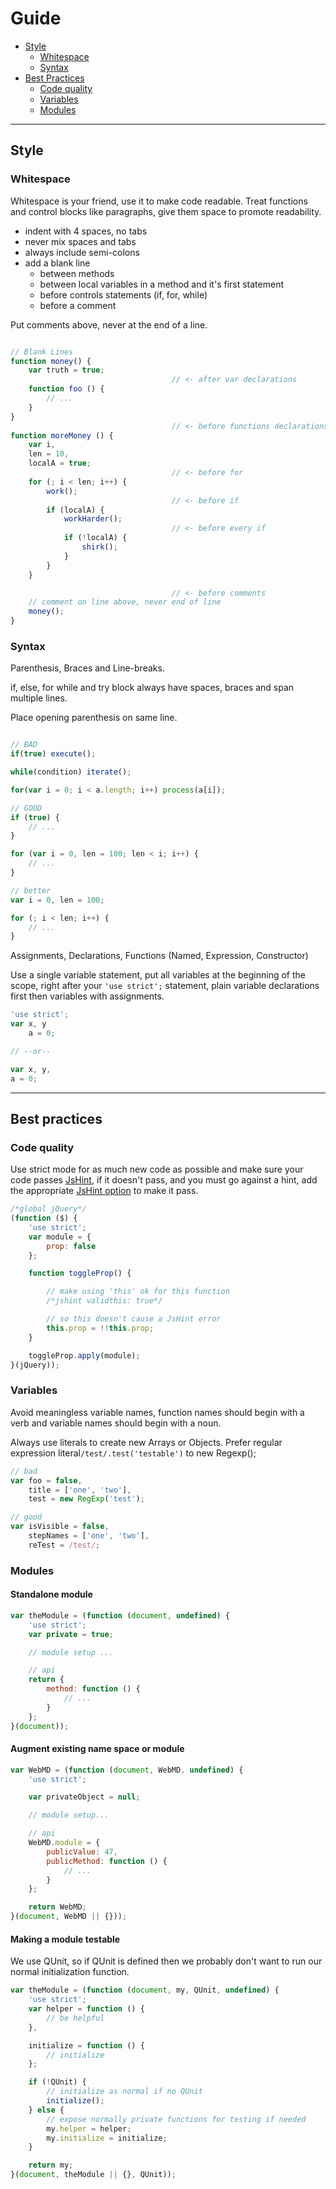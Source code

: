 # Guide

* [Style](#style)
    * [Whitespace](#whitespace)
    * [Syntax](#syntax)
* [Best Practices](#best-practices)
    * [Code quality](#code-quality)
    * [Variables](#variables)
    * [Modules](#modules)

---

## Style

### Whitespace

Whitespace is your friend, use it to make code readable. Treat functions and control blocks like paragraphs, give them space to promote readability.

* indent with 4 spaces, no tabs
* never mix spaces and tabs
* always include semi-colons
* add a blank line
    * between methods
    * between local variables in a method and it's first statement
    * before controls statements (if, for, while)
    * before a comment

Put comments above, never at the end of a line.

```javascript

// Blank Lines
function money() {
    var truth = true;
                                    // <- after var declarations
    function foo () {
        // ...
    }
}
                                    // <- before functions declarations
function moreMoney () {
    var i,
    len = 10,
    localA = true;
                                    // <- before for
    for (; i < len; i++) {
        work();
                                    // <- before if
        if (localA) {
            workHarder();
                                    // <- before every if
            if (!localA) {
                shirk();
            }
        }
    }

                                    // <- before comments
    // comment on line above, never end of line
    money();
}
```

### Syntax

Parenthesis, Braces and Line-breaks.

if, else, for while and try block always have spaces, braces and span multiple lines.

Place opening parenthesis on same line.

```javascript

// BAD
if(true) execute();

while(condition) iterate();

for(var i = 0; i < a.length; i++) process(a[i]);

// GOOD
if (true) {
    // ...
}

for (var i = 0, len = 100; len < i; i++) {
    // ...
}

// better
var i = 0, len = 100;

for (; i < len; i++) {
    // ...
}
```

Assignments, Declarations, Functions (Named, Expression, Constructor)

Use a single variable statement, put all variables at the beginning of the scope, right after your `'use strict';` statement, plain variable declarations first then variables with assignments.

```javascript
'use strict';
var x, y
    a = 0;

// --or--

var x, y,
a = 0;

```

---

## Best practices

### Code quality

Use strict mode for as much new code as possible and make sure your code passes [JsHint](http://www.jshint.com/), if it doesn't pass, and you must go against a hint, add the appropriate [JsHint option](#enforcing_options) to make it pass.

```javascript
/*global jQuery*/
(function ($) {
    'use strict';
    var module = {
        prop: false
    };

    function toggleProp() {

        // make using 'this' ok for this function
        /*jshint validthis: true*/

        // so this doesn't cause a JsHint error
        this.prop = !!this.prop;
    }

    toggleProp.apply(module);
}(jQuery));
```

### Variables

Avoid meaningless variable names, function names should begin with a verb and variable names should begin with a noun.

Always use literals to create new Arrays or Objects. Prefer regular expression literal`/test/.test('testable')` to new Regexp();

```javascript
// bad
var foo = false,
    title = ['one', 'two'],
    test = new RegExp('test');

// good
var isVisible = false,
    stepNames = ['one', 'two'],
    reTest = /test/;
```

### Modules

#### Standalone module

```javascript
var theModule = (function (document, undefined) {
    'use strict';
    var private = true;

    // module setup ...

    // api
    return {
        method: function () {
            // ...
        }
    };
}(document));
```

#### Augment existing name space or module

```javascript
var WebMD = (function (document, WebMD, undefined) {
    'use strict';

    var privateObject = null;

    // module setup...

    // api
    WebMD.module = {
        publicValue: 47,
        publicMethod: function () {
            // ...
        }
    };

    return WebMD;
}(document, WebMD || {}));
```

#### Making a module testable

We use QUnit, so if QUnit is defined then we probably don't want to run our normal initialization function.

```javascript
var theModule = (function (document, my, QUnit, undefined) {
    'use strict';
    var helper = function () {
        // be helpful
    },

    initialize = function () {
        // initialize
    };

    if (!QUnit) {
        // initialize as normal if no QUnit
        initialize();
    } else {
        // expose normally private functions for testing if needed
        my.helper = helper;
        my.initialize = initialize;
    }

    return my;
}(document, theModule || {}, QUnit));
```
